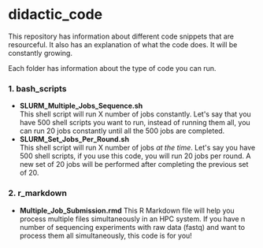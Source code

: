 # didactic_code
This repository has information about different code snippets that are resourceful. It also has an explanation of what the code does. It will be constantly growing.

Each folder has information about the type of code you can run.

### 1. **bash_scripts** 
   - **SLURM_Multiple_Jobs_Sequence.sh**      
This shell script will run X number of jobs constantly. Let's say that you have 500 shell scripts you want to run, instead of running them all, you can run 20 jobs constantly until all the 500 jobs are completed.  
   - **SLURM_Set_Jobs_Per_Round.sh**     
This shell script will run X number of jobs *at the time*. Let's say you have 500 shell scripts, if you use this code, you will run 20 jobs per round. A new set of 20 jobs will be performed after completing the previous set of 20.

### 2. **r_markdown**
   - **Multiple_Job_Submission.rmd**
This R Markdown file will help you process multiple files simultaneously in an HPC system. If you have n number of sequencing experiments with raw data (fastq) and want to process them all simultaneously, this code is for you!
